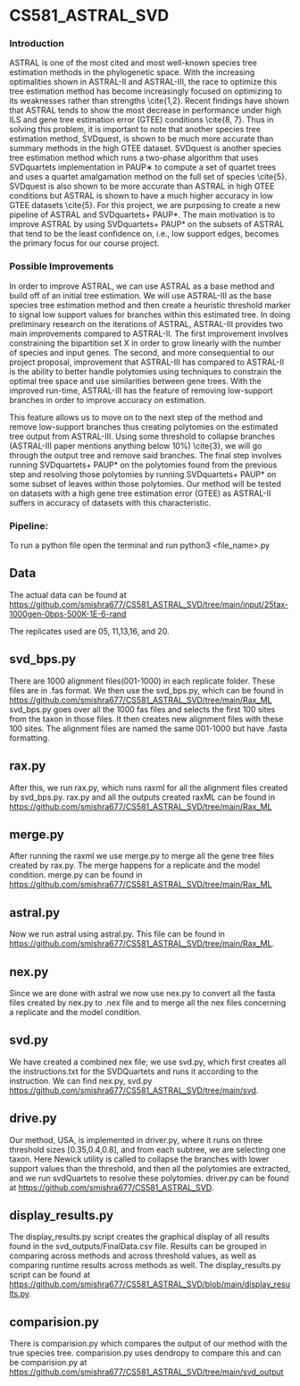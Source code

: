 # CS581_ASTRAL_SVD



### Introduction

ASTRAL is one of the most cited and most well-known species tree estimation methods in the phylogenetic space. With the increasing optimalities shown in ASTRAL-II and ASTRAL-III, the
race to optimize this tree estimation method has become increasingly focused on optimizing to
its weaknesses rather than strengths \cite{1,2}. Recent findings have shown that ASTRAL tends to show
the most decrease in performance under high ILS and gene tree estimation error (GTEE)
conditions \cite{8, 7}. Thus in solving this problem, it is important to note that another species tree estimation method, SVDquest, is shown to be much more accurate than summary methods in
the high GTEE dataset. SVDquest is another species tree estimation method which runs a
two-phase algorithm that uses SVDquartets implementation in PAUP∗ to compute a set of
quartet trees and uses a quartet amalgamation method on the full set of species \cite{5}. SVDquest
is also shown to be more accurate than ASTRAL in high GTEE conditions but ASTRAL is shown to
have a much higher accuracy in low GTEE datasets \cite{5}.
For this project, we are purposing to create a new pipeline of ASTRAL and SVDquartets+ PAUP*. The main motivation is
to improve ASTRAL by using SVDquartets+ PAUP* on the subsets of ASTRAL that tend to be the least
confidence on, i.e., low support edges, becomes the primary focus for our course project.


### Possible Improvements

In order to improve ASTRAL, we can use ASTRAL as a base method and build off of an initial
tree estimation. We will use ASTRAL-III as the base species tree estimation method and then
create a heuristic threshold marker to signal low support values for branches within this
estimated tree. In doing preliminary research on the iterations of ASTRAL, ASTRAL-III provides
two main improvements compared to ASTRAL-II. The first improvement involves constraining
the bipartition set X in order to grow linearly with the number of species and input genes. The
second, and more consequential to our project proposal, improvement that ASTRAL-III has
compared to ASTRAL-II is the ability to better handle polytomies using techniques to constrain
the optimal tree space and use similarities between gene trees. With the improved run-time,
ASTRAL-III has the feature of removing low-support branches in order to improve accuracy on
estimation.

This feature allows us to move on to the next step of the method and remove low-support
branches thus creating polytomies on the estimated tree output from ASTRAL-III. Using some
threshold to collapse branches (ASTRAL-III paper mentions anything below 10\%) \cite{3}, we will go
through the output tree and remove said branches. The final step involves running SVDquartets+ PAUP* on
the polytomies found from the previous step and resolving those polytomies by running
SVDquartets+ PAUP* on some subset of leaves within those polytomies. Our method will be tested on
datasets with a high gene tree estimation error (GTEE) as ASTRAL-II suffers in accuracy of
datasets with this characteristic.

### Pipeline:
To run a python file open the terminal and run python3 <file_name>.py

## Data

The actual data can be found at 
https://github.com/smishra677/CS581_ASTRAL_SVD/tree/main/input/25tax-1000gen-0bps-500K-1E-6-rand

The replicates used are 05, 11,13,16, and 20.

## svd_bps.py
There are 1000 alignment files(001-1000) in each replicate folder. These files are in .fas format. We then use the svd_bps.py, which can be found in 
https://github.com/smishra677/CS581_ASTRAL_SVD/tree/main/Rax_ML
svd_bps.py goes over all the 1000 fas files and selects the first 100 sites from the taxon in those files. 
It then creates new alignment files with these 100 sites. The alignment files are named the same 001-1000 but have .fasta formatting.

## rax.py
After this, we run rax.py, which runs raxml for all the alignment files created by svd_bps.py.
rax.py and all the outputs created raxML can be found in  https://github.com/smishra677/CS581_ASTRAL_SVD/tree/main/Rax_ML


## merge.py
After running the raxml we use merge.py to merge all the gene tree files created by rax.py.  The merge happens for a replicate and the model condition.
merge.py can be found in https://github.com/smishra677/CS581_ASTRAL_SVD/tree/main/Rax_ML


## astral.py
Now we run astral using astral.py.  This file can be found in https://github.com/smishra677/CS581_ASTRAL_SVD/tree/main/Rax_ML.


## nex.py
Since we are done with astral we now use nex.py to convert all the fasta files created by nex.py to .nex file and to merge all the nex files concerning a replicate and the model condition. 

## svd.py
We have created a combined nex file; we use svd.py, which first creates all the instructions.txt for the SVDQuartets and runs it according to the instruction. We can find nex.py, svd.py https://github.com/smishra677/CS581_ASTRAL_SVD/tree/main/svd.

## drive.py
Our method, USA, is implemented in driver.py, where it runs on three threshold sizes [0.35,0.4,0.8], and from each subtree, we are selecting one taxon.  Here Newick utility is called to collapse the branches with lower support values than the threshold, and then all the polytomies are extracted, and we run svdQuartets to resolve these polytomies.
driver.py can be found at https://github.com/smishra677/CS581_ASTRAL_SVD.


## display_results.py
The display_results.py script creates the graphical display of all results found in the svd_outputs/FinalData.csv file. Results can be grouped in comparing across methods and across threshold values, as well as comparing runtime results across methods as well. The display_results.py script can be found at https://github.com/smishra677/CS581_ASTRAL_SVD/blob/main/display_results.py.



## comparision.py
There is comparision.py which compares the output of our method with the true species tree. 
comparision.py uses dendropy to compare this and can be comparision.py at https://github.com/smishra677/CS581_ASTRAL_SVD/tree/main/svd_output  








